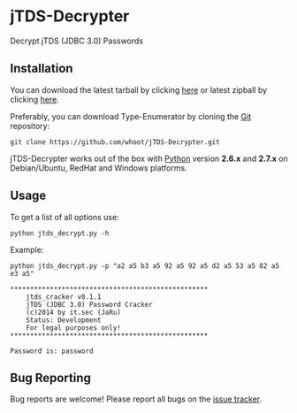 jTDS-Decrypter
==============

Decrypt jTDS (JDBC 3.0) Passwords

Installation
----

You can download the latest tarball by clicking [here](https://github.com/whoot/jTDS-Decrypter/tarball/master) or latest zipball by clicking  [here](https://github.com/whoot/jTDS-Decrypter/archive/master.zip).

Preferably, you can download Type-Enumerator by cloning the [Git](https://github.com/whoot/jTDS-Decrypter) repository:

    git clone https://github.com/whoot/jTDS-Decrypter.git

jTDS-Decrypter works out of the box with [Python](http://www.python.org/download/) version **2.6.x** and **2.7.x** on Debian/Ubuntu, RedHat and Windows platforms.

Usage
----

To get a list of all options use:

    python jtds_decrypt.py -h
    
Example:

	python jtds_decrypt.py -p "a2 a5 b3 a5 92 a5 92 a5 d2 a5 53 a5 82 a5 e3 a5"
	
	**************************************************
        jtds_cracker v0.1.1
        jTDS (JDBC 3.0) Password Cracker
        (c)2014 by it.sec (JaRu)
        Status: Development
        For legal purposes only!
	**************************************************
	
	Password is: password

Bug Reporting
----
Bug reports are welcome! Please report all bugs on the [issue tracker](https://github.com/whoot/jTDS-Decrypter/issues).
